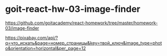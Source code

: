 # goit-react-hw-03-image-finder
https://github.com/goitacademy/react-homework/tree/master/homework-03/image-finder     


https://pixabay.com/api/?q=что_искать&page=номер_страницы&key=твой_ключ&image_type=photo&orientation=horizontal&per_page=12